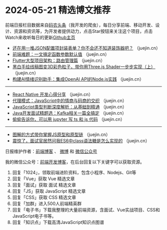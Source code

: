 # 2024-05-21 精选博文推荐

前端日报栏目数据来自[码农头条](http://toutiao.qdkfweb.cn/)（我开发的爬虫），每日分享前端、移动开发、设计、资源和资讯等，为开发者提供动力，点击Star按钮来关注这个项目，点击Watch来收听每日的更新[Github主页](https://github.com/kujian/frontendDaily)
* [还在用一堆JSON配置项封装表单？你不会还不知道装饰器吧？](https://juejin.cn/post/7370170468781506575) （juejin.cn）
* [前端难题：一文搞定函数参数默认值](https://juejin.cn/post/7370344254693081097) （juejin.cn）
* [Flutter大型项目架构：路由管理篇](https://juejin.cn/post/7369856197514543139) （juejin.cn）
* [黑白手绘线稿图变3D彩色粒子，带你用Three.js Shader一步步实现（上）](https://juejin.cn/post/7370513151051530267) （juejin.cn）
* [构建AI情绪识别助手：集成OpenAI API的Node.js实践](https://juejin.cn/post/7369934780748005388) （juejin.cn）

***
* [React Native 开发心得分享](https://juejin.cn/post/7369861479384875049) （juejin.cn）
* [代理模式：JavaScript中的情商与码商的交织](https://juejin.cn/post/7370197993679339570) （juejin.cn）
* [JavaScript类型判断深度解析：从基础到精通](https://juejin.cn/post/7369978126144847883) （juejin.cn）
* [Java开发面试精题选：Kafka相关一篇全搞定](https://juejin.cn/post/7369884289712324659) （juejin.cn）
* [偷偷告诉你，可以用 jupyter 写 ts 和 js 代码](https://juejin.cn/post/7369934780747874316) （juejin.cn）

***
* [图解的方式带你掌握JS原型和原型链](https://juejin.cn/post/7369470562144288778) （juejin.cn）
* [震惊了，面试官居然问我ES6中class语法糖是怎么实现的](https://juejin.cn/post/7369865018765017122) （juejin.cn）

日报维护作者：[前端博客](https://qdkfweb.cn/) 、 [微博](http://weibo.com/kujian) 和 [微信公众号](https://open.weixin.qq.com/qr/code?username=caibaojian_com)

我的微信公众号：[前端开发博客](https://open.weixin.qq.com/qr/code?username=caibaojian_com)，在后台回复以下关键字可以获取资源。

1. 回复「1024」，领取前端进阶资料，包含小程序、Nodejs、Git等
2. 回复「Vue」获取 Vue 精选文章
3. 回复「面试」获取 面试 精选文章
4. 回复「JS」获取 JavaScript 精选文章
5. 回复「CSS」获取 CSS 精选文章
6. 回复「加群」进入500人前端精英群
7. 回复「电子书」下载我整理的大量前端资源，含面试、Vue实战项目、CSS和JavaScript电子书等。
8. 回复「知识点」下载高清JavaScript知识点图谱